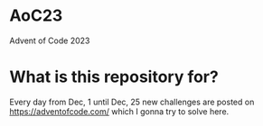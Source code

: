 # AoC23
Advent of Code 2023

# What is this repository for?
Every day from Dec, 1 until Dec, 25 new challenges are posted on https://adventofcode.com/ which I gonna try to solve here.
